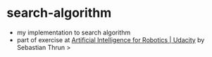 # search-algorithm
* my implementation to search algorithm 
*   part of exercise at   [Artificial Intelligence for Robotics | Udacity](https://www.udacity.com/course/artificial-intelligence-for-robotics--cs373) by Sebastian Thrun >
